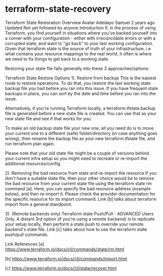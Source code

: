 # terraform-state-recovery

Terraform State Restoration Overview
Avatar Adedayo Samuel
2 years ago Updated
Not yet followed by anyone
Introduction
If, in the process of using Terraform, you find yourself in situations where you've backed yourself into a corner with your configuration - either with irreconcilable errors or with a corrupted state, and want to "go back" to your last working configuration. Given that terraform state is the source of truth of your infrastructure, i.e what contains your resource mappings to the real world, it often is where we need to fix things to get back to a working state.

 

Restoring your state file falls generally into these 3 approaches/options:

 

Terraform State Restore Options
1). Restore from backup
This is the easiest route to restore operations. To do that, you restore the last working state backup file you had before you ran into this issue. If you have frequent state backups in place, you can sort by the date and time before you ran into the issue.

Alternatively, if you're running Terraform locally, a terraform.tfstate.backup file is generated before a new state file is created. You can use that as your new state file and see if that works for you.

To make an old backup state file your new one, all you need do is to move your current one to a different (safe) folder/directory (in case anything goes wrong), then rename the backup file as your new terraform.tfstate file, and run terraform plan again.

Please note that your old state file might be a couple of versions behind your current infra setup so you might need to recreate or re-import the additional resources/config.

 

2). Removing the bad resource from state and re-import the resource
If you don't have a suitable state file, then your other choice would be to remove the bad resource from your current state file using the terraform state rm command [a]. Here, you can specify the bad resource address (example below), and then re-import it. Please check the provider documentation for the specific resource for its import command. Link [b] talks about terraform import from a general standpoint.

 

3). (Remote backends only) Terraform state Push/Pull - ADVANCED Users Only.
A distant 3rd option (if you're using a remote backend) is to replicate your setup locally, then perform a state push to override your remote backend's state file. Link [c] talks about how to use the terraform state push/pull commands.

 

Link References
[a] https://www.terraform.io/docs/cli/commands/state/rm.html

[b] https://www.terraform.io/docs/cli/commands/import.html

[c] https://www.terraform.io/docs/cli/state/recover.html

